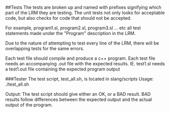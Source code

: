 ##Tests
The tests are broken up and named with prefixes signifying which part of the LRM they are testing. The unit tests not only looks for acceptable code, but also checks for code that should not be accepted.

For example, program1.sl, program2.sl, program3.sl ... etc all test statements made under the "Program" description in the LRM.

Due to the nature of attempting to test every line of the LRM, there will be overlapping tests for the same errors.

Each test file should compile and produce a c++ program.  Each test file needs an accompanying .out file with the expected results.  IE.  test1.sl needs a test1.out file containing the expected program output

###Tester
The test script, test_all.sh, is located in slang/scripts
Usage: ./test_all.sh

Output:  The test script should give either an OK, or a BAD result.  BAD results follow differences between the expected output and the actual output of the program.
